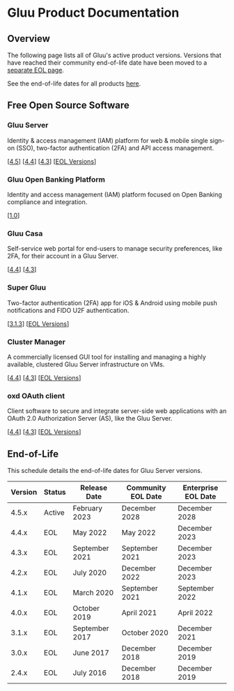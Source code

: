 # Gluu Product Documentation

## Overview

The following page lists all of Gluu's active product versions. Versions that have reached their community end-of-life date have been moved to a [separate EOL page](./eol.md).

See the end-of-life dates for all products [here](#end-of-life).

## Free Open Source Software

### Gluu Server 
Identity & access management (IAM) platform for web & mobile single sign-on (SSO), two-factor authentication (2FA) and API access management. 

[[4.5](./gluu-server/4.5)] [[4.4](./gluu-server/4.4)] [[4.3](./gluu-server/4.3)] [[EOL Versions](./eol.md)]

### Gluu Open Banking Platform
Identity and access management (IAM) platform focused on Open Banking compliance and integration. 

[[1.0](./openbanking/1.0.0)]

### Gluu Casa
Self-service web portal for end-users to manage security preferences, like 2FA, for their account in a Gluu Server.  

[[4.4](./casa/4.4)] [[4.3](./casa/4.3)] 

### Super Gluu 
Two-factor authentication (2FA) app for iOS & Android using mobile push notifications and FIDO U2F authentication.

[[3.1.3](./supergluu/3.1.3)] [[EOL Versions](./eol.md)]

### Cluster Manager 
A commercially licensed GUI tool for installing and managing a highly available, clustered Gluu Server infrastructure on VMs.  

[[4.4](./cm/4.4)] [[4.3](./cm/4.3)] [[EOL Versions](./eol.md)]

### oxd OAuth client
Client software to secure and integrate server-side web applications with an OAuth 2.0 Authorization Server (AS), like the Gluu Server.

[[4.4](./oxd/4.4)] [[4.3](./oxd/4.3)] [[EOL Versions](./eol.md)]


## End-of-Life

This schedule details the end-of-life dates for Gluu Server versions.

| Version | Status | Release Date | Community EOL Date | Enterprise EOL Date  |
| --- | --- | --- | --- | --- |
| 4.5.x | Active | February 2023 | December 2028 | December 2028 |
| 4.4.x | EOL | May 2022 | May 2022 | December 2023 |
| 4.3.x | EOL | September 2021 | September 2021 | December 2023 |
| 4.2.x | EOL | July 2020 | December 2022 | December 2023 |
| 4.1.x | EOL | March 2020 | September 2021 | September 2022 |
| 4.0.x | EOL | October 2019 | April 2021 | April 2022 |
| 3.1.x | EOL | September 2017 | October 2020 | December 2021 |
| 3.0.x | EOL | June 2017 | December 2018 | December 2019 |
| 2.4.x | EOL | July 2016 | December 2018 | December 2019|

